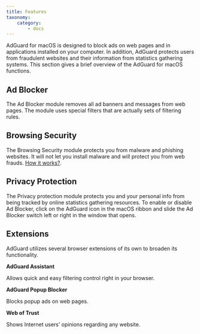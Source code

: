 ```yaml
---
title: Features
taxonomy:
    category:
        - docs
---
```


AdGuard for macOS is designed to block ads on web pages and in applications installed on your computer. In addition, AdGuard protects users from fraudulent websites and their information from statistics gathering systems. This section gives a brief overview of the AdGuard for macOS functions.

## Ad Blocker

The Ad Blocker module removes all ad banners and messages from web pages. The module uses special filters that are actually sets of filtering rules.

## Browsing Security

The Browsing Security module protects you from malware and phishing websites. It will not let you install malware and will protect you from web frauds. [How it works?](https://adguard.com/en/how-malware-blocked.html).

## Privacy Protection

The Privacy protection module protects you and your personal info from being tracked by online statistics gathering resources. To enable or disable Ad Blocker, click on the AdGuard icon in the macOS ribbon and slide the Ad Blocker switch left or right in the window that opens.

## Extensions

AdGuard utilizes several browser extensions of its own to broaden its functionality.

**AdGuard Assistant**

Allows quick and easy filtering control right in your browser.

**AdGuard Popup Blocker**

Blocks popup ads on web pages.

**Web of Trust**

Shows Internet users’ opinions regarding any website.

